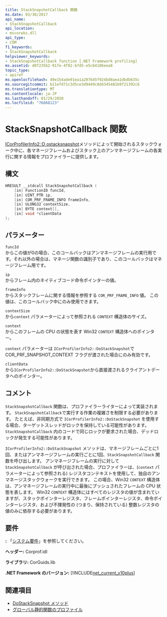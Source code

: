 ```yaml
---
title: StackSnapshotCallback 関数
ms.date: 03/30/2017
api_name:
- StackSnapshotCallback
api_location:
- mscorwks.dll
api_type:
- COM
f1_keywords:
- StackSnapshotCallback
helpviewer_keywords:
- StackSnapshotCallback function [.NET Framework profiling]
ms.assetid: d0f235b2-91fe-4f82-b7d5-e5c64186eea8
topic_type:
- apiref
ms.openlocfilehash: 49e154ade91ea1a207645f924bd8aea1dbdb635c
ms.sourcegitcommit: b11efd71c3d5ce3d9449c8d4345481b9f21392c6
ms.translationtype: MT
ms.contentlocale: ja-JP
ms.lasthandoff: 01/29/2020
ms.locfileid: "76868123"
---
```

# <a name="stacksnapshotcallback-function"></a>StackSnapshotCallback 関数
[ICorProfilerInfo2::D ostacksnapshot](icorprofilerinfo2-dostacksnapshot-method.md)メソッドによって開始されるスタックウォーク中に、各マネージフレームおよびスタック上のアンマネージフレームの各実行に関する情報をプロファイラーに提供します。  
  
## <a name="syntax"></a>構文  
  
```cpp  
HRESULT __stdcall StackSnapshotCallback (  
    [in] FunctionID funcId,  
    [in] UINT_PTR ip,  
    [in] COR_PRF_FRAME_INFO frameInfo,  
    [in] ULONG32 contextSize,  
    [in] BYTE context[],  
    [in] void *clientData  
);  
```  
  
## <a name="parameters"></a>パラメーター  
 `funcId`  
 からこの値が0の場合、このコールバックはアンマネージフレームの実行用です。それ以外の場合は、マネージ関数の識別子であり、このコールバックはマネージフレーム用です。  
  
 `ip`  
 からフレーム内のネイティブコード命令ポインターの値。  
  
 `frameInfo`  
 からスタックフレームに関する情報を参照する `COR_PRF_FRAME_INFO` 値。 この値は、このコールバック中にのみ使用できます。  
  
 `contextSize`  
 から`context` パラメーターによって参照される `CONTEXT` 構造体のサイズ。  
  
 `context`  
 からこのフレームの CPU の状態を表す Win32 `CONTEXT` 構造体へのポインター。  
  
 `context` パラメーターは `ICorProfilerInfo2::DoStackSnapshot`で COR_PRF_SNAPSHOT_CONTEXT フラグが渡された場合にのみ有効です。  
  
 `clientData`  
 から`ICorProfilerInfo2::DoStackSnapshot`から直接渡されるクライアントデータへのポインター。  
  
## <a name="remarks"></a>コメント  
 `StackSnapshotCallback` 関数は、プロファイラーライターによって実装されます。 `StackSnapshotCallback`で実行する作業の複雑さを制限する必要があります。 たとえば、非同期方式で `ICorProfilerInfo2::DoStackSnapshot` を使用する場合、ターゲットスレッドがロックを保持している可能性があります。 `StackSnapshotCallback` 内のコードで同じロックが要求された場合、デッドロックが発生する可能性があります。  
  
 `ICorProfilerInfo2::DoStackSnapshot` メソッドは、マネージフレームごとに1回、またはアンマネージフレームの実行ごとに1回、`StackSnapshotCallback` 関数を呼び出します。 アンマネージフレームの実行に対して `StackSnapshotCallback` が呼び出された場合、プロファイラーは、(`context` パラメーターによって参照される) レジスタコンテキストを使用して、独自のアンマネージスタックウォークを実行できます。 この場合、Win32 `CONTEXT` 構造体は、アンマネージフレームの実行中に最後にプッシュされたフレームの CPU 状態を表します。 Win32 `CONTEXT` 構造体にはすべてのレジスタの値が含まれていますが、スタックポインターレジスタ、フレームポインターレジスタ、命令ポインターレジスタ、および不揮発性の (つまり、保持されている) 整数レジスタの値のみに依存する必要があります。  
  
## <a name="requirements"></a>要件  
 **:** 「[システム要件](../../../../docs/framework/get-started/system-requirements.md)」を参照してください。  
  
 **ヘッダー:** Corprof.idl  
  
 **ライブラリ:** CorGuids.lib  
  
 **.NET Framework のバージョン:** [!INCLUDE[net_current_v10plus](../../../../includes/net-current-v10plus-md.md)]  
  
## <a name="see-also"></a>関連項目

- [DoStackSnapshot メソッド](icorprofilerinfo2-dostacksnapshot-method.md)
- [グローバル静的関数のプロファイル](profiling-global-static-functions.md)
